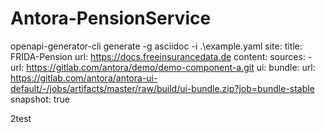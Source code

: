 # Antora-PensionService

openapi-generator-cli generate -g asciidoc -i  .\example.yaml
site:
  title: FRIDA-Pension
  url: https://docs.freeinsurancedata.de
content:
  sources:
    - url: https://gitlab.com/antora/demo/demo-component-a.git
ui:
  bundle:
    url: https://gitlab.com/antora/antora-ui-default/-/jobs/artifacts/master/raw/build/ui-bundle.zip?job=bundle-stable
    snapshot: true

2test